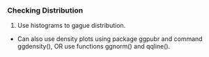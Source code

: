 ### Checking Distribution
1. Use histograms to gague distribution.
  - Can also use density plots using package ggpubr and command ggdensity(), OR use functions ggnorm() and qqline().

